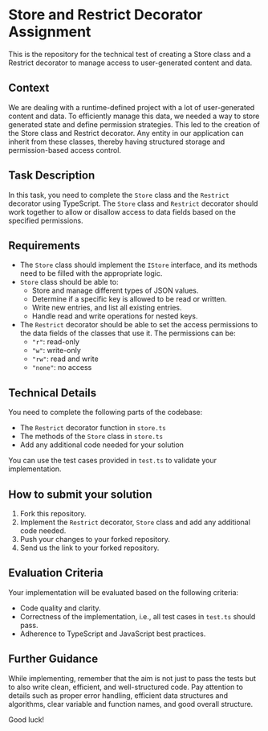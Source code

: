 # Store and Restrict Decorator Assignment

This is the repository for the technical test of creating a Store class and a Restrict decorator to manage access to user-generated content and data.

## Context

We are dealing with a runtime-defined project with a lot of user-generated content and data. To efficiently manage this data, we needed a way to store generated state and define permission strategies. This led to the creation of the Store class and Restrict decorator. Any entity in our application can inherit from these classes, thereby having structured storage and permission-based access control.

## Task Description

In this task, you need to complete the `Store` class and the `Restrict` decorator using TypeScript. The `Store` class and `Restrict` decorator should work together to allow or disallow access to data fields based on the specified permissions.

## Requirements

- The `Store` class should implement the `IStore` interface, and its methods need to be filled with the appropriate logic.
- `Store` class should be able to:
  - Store and manage different types of JSON values.
  - Determine if a specific key is allowed to be read or written.
  - Write new entries, and list all existing entries.
  - Handle read and write operations for nested keys.
- The `Restrict` decorator should be able to set the access permissions to the data fields of the classes that use it. The permissions can be:
  - `"r"`: read-only
  - `"w"`: write-only
  - `"rw"`: read and write
  - `"none"`: no access

## Technical Details

You need to complete the following parts of the codebase:

- The `Restrict` decorator function in `store.ts`
- The methods of the `Store` class in `store.ts`
- Add any additional code needed for your solution

You can use the test cases provided in `test.ts` to validate your implementation.

## How to submit your solution

1. Fork this repository.
2. Implement the `Restrict` decorator, `Store` class and add any additional code needed.
3. Push your changes to your forked repository.
4. Send us the link to your forked repository.

## Evaluation Criteria

Your implementation will be evaluated based on the following criteria:

- Code quality and clarity.
- Correctness of the implementation, i.e., all test cases in `test.ts` should pass.
- Adherence to TypeScript and JavaScript best practices.

## Further Guidance

While implementing, remember that the aim is not just to pass the tests but to also write clean, efficient, and well-structured code. Pay attention to details such as proper error handling, efficient data structures and algorithms, clear variable and function names, and good overall structure.

Good luck!
